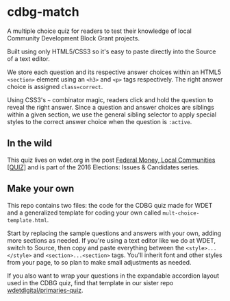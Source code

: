 # cdbg-match
A multiple choice quiz for readers to test their knowledge of local Community Development Block Grant projects.

Built using only HTML5/CSS3 so it's easy to paste directly into the Source of a text editor.

We store each question and its respective answer choices within an HTML5 `<section>` element using an `<h3>` and `<p>` tags respectively. The right answer choice is assigned `class=correct`. 

Using CSS3's `~` combinator magic, readers click and hold the question to reveal the right answer. Since a question and answer choices are siblings within a given section, we use the general sibling selector to apply special styles to the correct answer choice when the question is `:active`.

## In the wild
This quiz lives on wdet.org in the post <a href="http://wdet.org/posts/2016/03/04/82640-federal-money-local-communities-quiz/">Federal Money, Local Communities [QUIZ]</a> and is part of the 2016 Elections: Issues & Candidates series.

## Make your own
This repo contains two files: the code for the CDBG quiz made for WDET and a generalized template for coding your own called `mult-choice-template.html`.

Start by replacing the sample questions and answers with your own, adding more sections as needed. If you're using a text editor like we do at WDET, switch to Source, then copy and paste everything between the `<style>...</style>` and `<section>...<section>` tags. You'll inherit font and other styles from your page, to so plan to make small adjustments as needed.

If you also want to wrap your questions in the expandable accordion layout used in the CDBG quiz, find that template in our sister repo <a href="https://github.com/wdetdigital/primaries-quiz">wdetdigital/primaries-quiz</a>.
